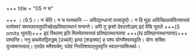 +++
title = "05 न च"

+++
।।9.5।। न चेति। न च मत्स्थानि -- अविद्यान्धानां तत्त्वादृष्टेः। न हि मूढा
अविच्छिन्नसंवित्स्वभावं परमेश्वरं समस्तवस्तुपरिच्छेदप्रतिष्ठास्थानं
मन्यन्ते। अपि तु कृशो देवदत्तोऽहम् इदं वेद्मि भूतले +++(S omits भूतले)+++ इदं
स्थितम् इति मितमेवस्वभावं प्रतिष्ठास्थानतया +++(N प्रतिष्ठानस्थानतया)+++
पश्यन्ति। ननु कथमेतद्विरुद्धम् \[उच्यते\] इत्या \[शङ्क्या\] ह पश्य
योगमैश्वरम्इति। योगः शक्तिः युज्यमानत्वात्। एतदेव ममैश्वर्यम्; यदेवं
निरतिशयाद्भुतवृत्ति स्वातन्त्र्यमित्यर्थः।
